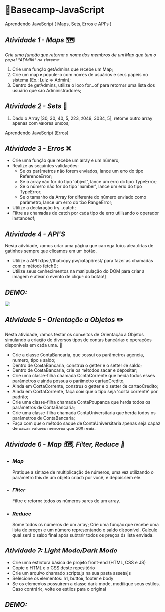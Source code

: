 # 📍Basecamp-JavaScript
Aprendendo JavaScript ( Maps, Sets, Erros e API's )

## _*Atividade 1 - Maps*_ 🗺️

*Crie uma função que retorna o nome dos membros de um Map que tem o papel "ADMIN" no sistema.*

<ol>
  <li> Crie uma função getAdmins que recebe um Map;
  <li> Crie um map e popule-o com nomes de usuários e seus papéis no sistema (Ex.: Luiz => Admin);
  <li> Dentro de getAdmins, utilize o loop for...of para retornar uma lista dos usuário que são Administradores;
</ol>

## _*Atividade 2 - Sets*_ 🚀

<ol>
  <li> Dado o Array [30, 30, 40, 5, 223, 2049, 3034, 5], retorne outro array apenas com valores únicos;
</ol>

Aprendendo JavaScript (Erros)

## _*Atividade 3 - Erros*_ :x:

<ul>
  <li> Crie uma função que recebe um array e um número;
  <li> Realize as seguintes validações:
  <ul>
    <li> Se os parâmetros não forem enviados, lance um erro do tipo ReferenceError;
    <li> Se o array não for do tipo 'object', lance um erro do tipo TypeError;
    <li> Se o número não for do tipo 'number', lance um erro do tipo TypeError;
    <li> Se o tamanho da Array for diferente do número enviado como parâmetro, lance um erro do tipo RangeError;
  </ul>
  <li> Utilize a declaração try...catch;
  <li> Filtre as chamadas de catch por cada tipo de erro utilizando o operador instanceof;
</ul>

## _*Atividade 4 - API'S*_ 

Nesta atividade, vamos criar uma página que carrega fotos aleatórias de gatinhos sempre que clicamos em um botão.

<ul>
 <li>Utilize a API https://thatcopy.pw/catapi/rest/ para fazer as chamadas com o método fetch();
 <li>Utilize seus conhecimentos na manipulação do DOM para criar a imagem e ativar o evento de clique do botão!]
</ul>

## _*DEMO:*_
 
  <img src = "https://user-images.githubusercontent.com/103296710/164119759-00cb091e-b755-4185-8f29-58032d3ef820.gif">
  
## _*Atividade 5 - Orientação a Objetos*_ ✏️

Nesta atividade, vamos testar os conceitos de Orientação a Objetos simulando a criação de diversos tipos de contas bancárias e operações disponíveis em cada uma. 💸

<ul>
  
  <li>Crie a classe ContaBancaria, que possui os parâmetros agencia, numero, tipo e saldo;
  <li>Dentro de ContaBancaria, construa o getter e o setter de saldo;
  <li>Dentro de ContaBancaria, crie os métodos sacar e depositar;
  <li>Crie uma classe-filha chamada ContaCorrente que herda todos esses parâmetros e ainda possua o parâmetro cartaoCredito;
  <li>Ainda em ContaCorrente, construa o getter e o setter de cartaoCredito;
  <li>Ainda em ContaCorrente, faça com que o tipo seja 'conta corrente' por padrão;
  <li>Crie uma classe-filha chamada ContaPoupanca que herda todos os parâmetros de ContaBancaria;
  <li>Crie uma classe-filha chamada ContaUniversitaria que herda todos os parâmetros de ContaBancaria;
  <li>Faça com que o método saque de ContaUniversitaria apenas seja capaz de sacar valores menores que 500 reais.
    
</ul>

## _*Atividade 6 - Map 🗺️, Filter, Reduce 📎*_
<ul>
  
### <li>_*Map*_
Pratique a sintaxe de multiplicação de números, uma vez utilizando o parâmetro this de um objeto criado por você, e depois sem ele.

### <li>_*Filter*_
Filtre e retorne todos os números pares de um array.

### <li>_*Reduce*_
Some todos os números de um array; 
Crie uma função que recebe uma lista de preços e um número representando o saldo disponível. Calcule qual será o saldo final após subtrair todos os preços da lista enviada.
</ul>

## _*Atividade 7: Light Mode/Dark Mode*_

<ul>
<li> Crie uma estrutura básica de projeto front-end (HTML, CSS e JS)
<li> Copie o HTML e o CSS deste repositório
<li> Crie um arquivo chamado scripts.js na sua pasta assets/js
<li> Selecione os elementos: h1, button, footer e body
<li> Se os elementos possuirem a classe dark-mode, modifique seus estilos. Caso contrário, volte os estilos para o original
</ul>

## _*DEMO:*_

